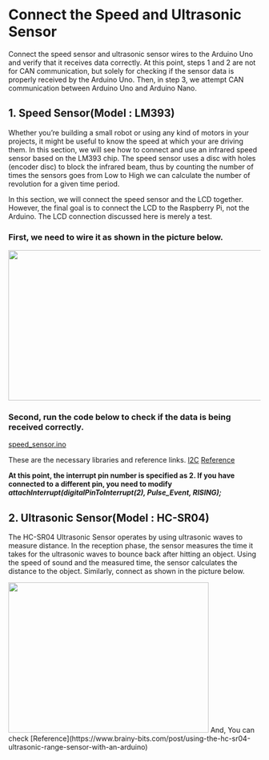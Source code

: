 # Connect the Speed and Ultrasonic Sensor
Connect the speed sensor and ultrasonic sensor wires to the Arduino Uno and verify that it receives data correctly.
At this point, steps 1 and 2 are not for CAN communication, but solely for checking if the sensor data is properly received by the Arduino Uno. Then, in step 3, we attempt CAN communication between Arduino Uno and Arduino Nano.


## 1. Speed Sensor(Model : LM393)
Whether you’re building a small robot or using any kind of motors in your projects, it might be useful to know the speed at which your are driving them.
In this section, we will see how to connect and use an infrared speed sensor based on the LM393 chip.
The speed sensor uses a disc with holes (encoder disc) to block the infrared beam, thus by counting the number of times the sensors goes from Low to High we can calculate the number of revolution for a given time period.

In this section, we will connect the speed sensor and the LCD together. However, the final goal is to connect the LCD to the Raspberry Pi, not the Arduino. The LCD connection discussed here is merely a test.


### First, we need to wire it as shown in the picture below.
<img src="https://github.com/K0Dahyun/Project-2/assets/119277948/21710b9f-f7cd-4fee-ba04-134a9d7eacd3" width="600" height="300"/>


### Second, run the code below to check if the data is being received correctly.
[speed_sensor.ino](https://github.com/K0Dahyun/Project-2/blob/main/Speed%20and%20Ultrasonic/speed_sensor/speed_sensor.ino)

These are the necessary libraries and reference links.
[l2C](https://drive.google.com/file/d/15-vg0hSKDJ9EafxvWnjkg-o3WERHccBx/view?usp=sharing)
[Reference](https://srituhobby.com/ir-infrared-speed-sensor-with-arduino-how-does-work-ir-speed-sensor/?utm_content=cmp-true)

**At this point, the interrupt pin number is specified as 2. If you have connected to a different pin, you need to modify _attachInterrupt(digitalPinToInterrupt(2), Pulse_Event, RISING);_**


## 2. Ultrasonic Sensor(Model : HC-SR04)
The HC-SR04 Ultrasonic Sensor operates by using ultrasonic waves to measure distance. 
In the reception phase, the sensor measures the time it takes for the ultrasonic waves to bounce back after hitting an object. 
Using the speed of sound and the measured time, the sensor calculates the distance to the object. 
Similarly, connect as shown in the picture below.


<img src="https://github.com/K0Dahyun/Project-2/assets/119277948/c2f3eb9b-9ecf-47c3-a7be-74f8253c4b4b" width="400" height="300"/>
And, You can check 
[Reference](https://www.brainy-bits.com/post/using-the-hc-sr04-ultrasonic-range-sensor-with-an-arduino)

